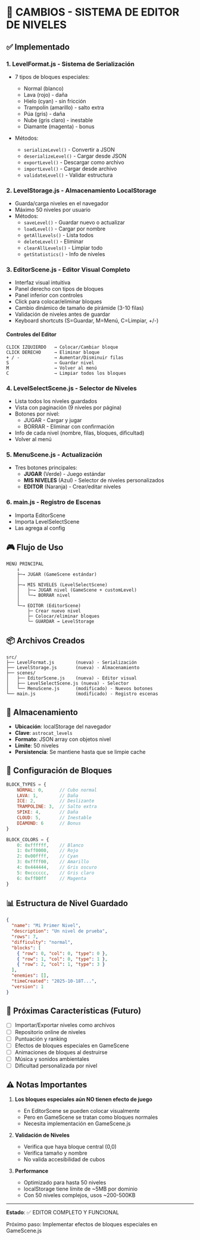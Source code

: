 # 📝 CAMBIOS - SISTEMA DE EDITOR DE NIVELES

## ✅ Implementado

### 1. **LevelFormat.js** - Sistema de Serialización
- 7 tipos de bloques especiales:
  - Normal (blanco)
  - Lava (rojo) - daña
  - Hielo (cyan) - sin fricción
  - Trampolín (amarillo) - salto extra
  - Púa (gris) - daña
  - Nube (gris claro) - inestable
  - Diamante (magenta) - bonus

- Métodos:
  - `serializeLevel()` - Convertir a JSON
  - `deserializeLevel()` - Cargar desde JSON
  - `exportLevel()` - Descargar como archivo
  - `importLevel()` - Cargar desde archivo
  - `validateLevel()` - Validar estructura

### 2. **LevelStorage.js** - Almacenamiento LocalStorage
- Guarda/carga niveles en el navegador
- Máximo 50 niveles por usuario
- Métodos:
  - `saveLevel()` - Guardar nuevo o actualizar
  - `loadLevel()` - Cargar por nombre
  - `getAllLevels()` - Lista todos
  - `deleteLevel()` - Eliminar
  - `clearAllLevels()` - Limpiar todo
  - `getStatistics()` - Info de niveles

### 3. **EditorScene.js** - Editor Visual Completo
- Interfaz visual intuitiva
- Panel derecho con tipos de bloques
- Panel inferior con controles
- Click para colocar/eliminar bloques
- Cambio dinámico de tamaño de pirámide (3-10 filas)
- Validación de niveles antes de guardar
- Keyboard shortcuts (S=Guardar, M=Menú, C=Limpiar, +/-)

#### Controles del Editor
```
CLICK IZQUIERDO   → Colocar/Cambiar bloque
CLICK DERECHO     → Eliminar bloque
+ / -             → Aumentar/Disminuir filas
S                 → Guardar nivel
M                 → Volver al menú
C                 → Limpiar todos los bloques
```

### 4. **LevelSelectScene.js** - Selector de Niveles
- Lista todos los niveles guardados
- Vista con paginación (9 niveles por página)
- Botones por nivel:
  - JUGAR - Cargar y jugar
  - BORRAR - Eliminar con confirmación
- Info de cada nivel (nombre, filas, bloques, dificultad)
- Volver al menú

### 5. **MenuScene.js** - Actualización
- Tres botones principales:
  - **JUGAR** (Verde) - Juego estándar
  - **MIS NIVELES** (Azul) - Selector de niveles personalizados
  - **EDITOR** (Naranja) - Crear/editar niveles

### 6. **main.js** - Registro de Escenas
- Importa EditorScene
- Importa LevelSelectScene
- Las agrega al config

## 🎮 Flujo de Uso

```
MENÚ PRINCIPAL
    ↓
    ├─→ JUGAR (GameScene estándar)
    │
    ├─→ MIS NIVELES (LevelSelectScene)
    │   ├─→ JUGAR nivel (GameScene + customLevel)
    │   └─→ BORRAR nivel
    │
    └─→ EDITOR (EditorScene)
        ├─ Crear nuevo nivel
        ├─ Colocar/eliminar bloques
        └─ GUARDAR → LevelStorage
```

## 📦 Archivos Creados

```
src/
├── LevelFormat.js        (nueva) - Serialización
├── LevelStorage.js       (nueva) - Almacenamiento
├── scenes/
│   ├── EditorScene.js    (nueva) - Editor visual
│   ├── LevelSelectScene.js (nueva) - Selector
│   └── MenuScene.js      (modificado) - Nuevos botones
└── main.js               (modificado) - Registro escenas
```

## 💾 Almacenamiento

- **Ubicación**: localStorage del navegador
- **Clave**: `astrocat_levels`
- **Formato**: JSON array con objetos nivel
- **Límite**: 50 niveles
- **Persistencia**: Se mantiene hasta que se limpie cache

## 🔧 Configuración de Bloques

```javascript
BLOCK_TYPES = {
    NORMAL: 0,      // Cubo normal
    LAVA: 1,        // Daña
    ICE: 2,         // Deslizante
    TRAMPOLINE: 3,  // Salto extra
    SPIKE: 4,       // Daña
    CLOUD: 5,       // Inestable
    DIAMOND: 6      // Bonus
}

BLOCK_COLORS = {
    0: 0xffffff,    // Blanco
    1: 0xff0000,    // Rojo
    2: 0x00ffff,    // Cyan
    3: 0xffff00,    // Amarillo
    4: 0x444444,    // Gris oscuro
    5: 0xcccccc,    // Gris claro
    6: 0xff00ff     // Magenta
}
```

## 📊 Estructura de Nivel Guardado

```json
{
  "name": "Mi Primer Nivel",
  "description": "Un nivel de prueba",
  "rows": 7,
  "difficulty": "normal",
  "blocks": [
    { "row": 0, "col": 0, "type": 0 },
    { "row": 1, "col": 0, "type": 1 },
    { "row": 2, "col": 1, "type": 3 }
  ],
  "enemies": [],
  "timeCreated": "2025-10-18T...",
  "version": 1
}
```

## 🚀 Próximas Características (Futuro)

- [ ] Importar/Exportar niveles como archivos
- [ ] Repositorio online de niveles
- [ ] Puntuación y ranking
- [ ] Efectos de bloques especiales en GameScene
- [ ] Animaciones de bloques al destruirse
- [ ] Música y sonidos ambientales
- [ ] Dificultad personalizada por nivel

## ⚠️ Notas Importantes

1. **Los bloques especiales aún NO tienen efecto de juego**
   - En EditorScene se pueden colocar visualmente
   - Pero en GameScene se tratan como bloques normales
   - Necesita implementación en GameScene.js

2. **Validación de Niveles**
   - Verifica que haya bloque central (0,0)
   - Verifica tamaño y nombre
   - No valida accesibilidad de cubos

3. **Performance**
   - Optimizado para hasta 50 niveles
   - localStorage tiene límite de ~5MB por dominio
   - Con 50 niveles complejos, usos ~200-500KB

---

**Estado**: ✅ EDITOR COMPLETO Y FUNCIONAL

Próximo paso: Implementar efectos de bloques especiales en GameScene.js
